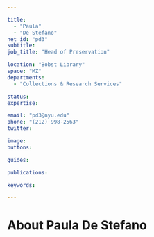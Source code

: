 ```yaml
---

title:
  - "Paula"
  - "De Stefano"
net_id: "pd3"
subtitle: 
job_title: "Head of Preservation"

location: "Bobst Library"
space: "MZ"
departments:
  - "Collections & Research Services"

status: 
expertise:

email: "pd3@nyu.edu"
phone: "(212) 998-2563"
twitter: 

image: 
buttons:

guides:

publications:

keywords:

---
```


# About Paula De Stefano


